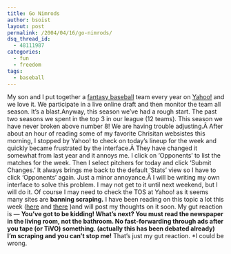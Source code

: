 ```yaml
---
title: Go Nimrods
author: bsoist
layout: post
permalink: /2004/04/16/go-nimrods/
dsq_thread_id:
  - 48111987
categories:
  - fun
  - freedom
tags:
  - baseball
---
```

My son and I put together a [fantasy baseball][1] team every year on [Yahoo!][2] and we love it. We participate in a live online draft and then monitor the team all season. It&#8217;s a blast.Anyway, this season we&#8217;ve had a rough start. The past two seasons we spent in the top 3 in our league (12 teams). This season we have never broken above number 8! We are having trouble adjusting.Â After about an hour of reading some of my favorite Chrisitan websistes this morning, I stopped by Yahoo! to check on today&#8217;s lineup for the week and quickly became frustrated by the interface.Â They have changed it somewhat from last year and it annoys me. I click on &#8216;Opponents&#8217; to list the matches for the week. Then I select pitchers for today and click &#8216;Submit Changes.&#8217; It always brings me back to the default &#8216;Stats&#8217; view so I have to click &#8216;Opponents&#8217; again. Just a minor annoyance.Â I will be writing my own interface to solve this problem. I may not get to it until next weekend, but I will do it. Of course I may need to check the TOS at Yahoo! as it seems many sites are **banning scraping.** I have been reading on this topic a lot this week ([here][3] and [there][4] )and will post my thoughts on it soon. My gut reaction is &#8212; **You&#8217;ve got to be kidding! What&#8217;s next? You must read the newspaper in the living room, not the bathroom. No fast-forwarding through ads after you tape (or TiVO) something. (actually this has been debated already) I&#8217;m scraping and you can&#8217;t stop me!** That&#8217;s just my gut reaction. *I could be wrong. <i class="fa fa-smile-o"></i>

 [1]: http://baseball.fantasysports.yahoo.com/
 [2]: http://yahoo.com/
 [3]: http://www.haledorr.com/publications/pub_detail.aspx?ID=2340&Type=5543
 [4]: http://www.internetnews.com/ec-news/article.php/3334651


